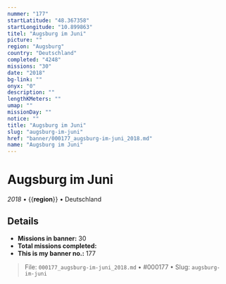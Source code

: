 ```yaml
---
nummer: "177"
startLatitude: "48.367358"
startLongitude: "10.899863"
titel: "Augsburg im Juni"
picture: ""
region: "Augsburg"
country: "Deutschland"
completed: "4248"
missions: "30"
date: "2018"
bg-link: ""
onyx: "0"
description: ""
lengthKMeters: ""
umap: ""
missionDay: ""
notice: ""
title: "Augsburg im Juni"
slug: "augsburg-im-juni"
href: "banner/000177_augsburg-im-juni_2018.md"
name: "Augsburg im Juni"
---
```

# Augsburg im Juni

*2018* • {{__region__}} • Deutschland





## Details

- **Missions in banner:** 30
- **Total missions completed:** 
- **This is my banner no.:** 177






> File: `000177_augsburg-im-juni_2018.md` • #000177 • Slug: `augsburg-im-juni`
